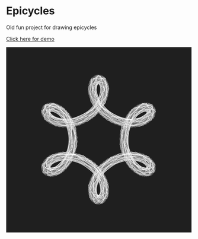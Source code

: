 Epicycles
============

Old fun project for drawing epicycles

[Click here for demo](https://rawcdn.githack.com/co3moz/epicycles/e262c9a2d51f9236bc5a3a245733b42f39c6518b/index.html)


![](epicycles.png)